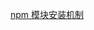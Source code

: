 [npm 模块安装机制](../../questions/75.%E4%BB%8B%E7%BB%8D%E4%B8%8B%20npm%20%E6%A8%A1%E5%9D%97%E5%AE%89%E8%A3%85%E6%9C%BA%E5%88%B6%EF%BC%8C%E4%B8%BA%E4%BB%80%E4%B9%88%E8%BE%93%E5%85%A5%20npm%20install%20%E5%B0%B1%E5%8F%AF%E4%BB%A5%E8%87%AA%E5%8A%A8%E5%AE%89%E8%A3%85%E5%AF%B9%E5%BA%94%E7%9A%84%E6%A8%A1%E5%9D%97.md)
